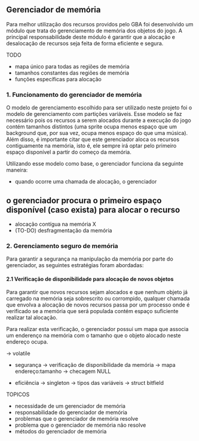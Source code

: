 ## Gerenciador de memória

Para melhor utilização dos recursos providos pelo GBA foi desenvolvido um módulo que trata do gerenciamento de memória dos objetos do jogo. A principal responsabilidade deste módulo é garantir que a alocação e desalocação de recursos seja feita de forma eficiente e segura.

TODO
- mapa único para todas as regiões de memória
- tamanhos constantes das regiões de memória
- funções específicas para alocação

### 1. Funcionamento do gerenciador de memória

O modelo de gerenciamento escolhido para ser utilizado neste projeto foi o modelo de gerenciamento com partições variáveis. Esse modelo se faz necessário pois os recursos a serem alocados durante a execução do jogo contém tamanhos distintos (uma sprite ocupa menos espaço que um background que, por sua vez, ocupa menos espaço do que uma música). Além disso, é importante citar que este gerenciador aloca os recursos contiguamente na memória, isto é, ele sempre irá optar pelo primeiro espaço disponível a partir do começo da memória.

Utilizando esse modelo como base, o gerenciador funciona da seguinte maneira:

- quando ocorre uma chamada de alocação, o gerenciador


o gerenciador procura o primeiro espaço disponível (caso exista) para alocar o recurso
-

- alocação contígua na memória X
- (TO-DO) desfragmentação da memória






### 2. Gerenciamento seguro de memória

Para garantir a segurança na manipulação da memória por parte do gerenciador, as seguintes estratégias foram abordadas:

#### 2.1 Verificação de disponibilidade para alocação de novos objetos

Para garantir que novos recursos sejam alocados e que nenhum objeto já carregado na memória seja sobrescrito ou corrompido, qualquer chamada que envolva a alocação de novos recursos passa por um processo onde é verificado se a memória que será populada contém espaço suficiente realizar tal alocação.

Para realizar esta verificação, o gerenciador possui um mapa que associa um enderenço na memória com o tamanho que o objeto alocado neste endereço ocupa.

-> volatile

* segurança
-> verificação de disponibilidade da memória
-> mapa endereço:tamanho
-> checagem NULL

* eficiência
-> singleton
-> tipos das variáveis
-> struct bitfield


TOPICOS
- necessidade de um gerenciador de memória
- responsabilidade do gerenciador de memória
- problemas que o gerenciador de memória resolve
- problema que o gerenciador de memória não resolve
- métodos do gerenciador de memória